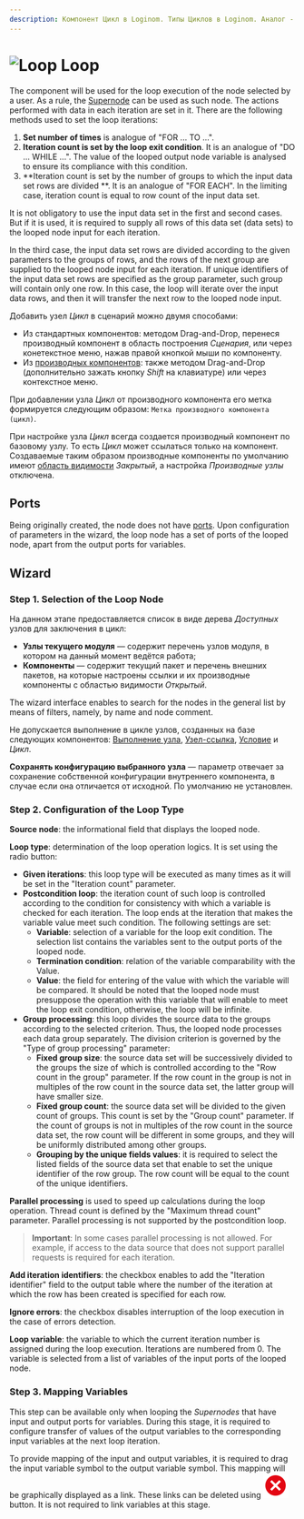 ```yaml
---
description: Компонент Цикл в Loginom. Типы Циклов в Loginom. Аналог - "FOR ... TO ...",  аналог "DO ... WHILE ...", аналог "FOR EACH". Параллельная обработка. Мастер настройки.
---
```

# ![Loop](./../../images/icons/components/loop_default.svg) Loop

The component will be used for the loop execution of the node selected by a user. As a rule, the [Supernode](./supernode.md) can be used as such node. The actions performed with data in each iteration are set in it. There are the following methods used to set the loop iterations:

1. **Set number of times** is analogue of "FOR ... TO ...".
2. **Iteration count is set by the loop exit condition**. It is an analogue of "DO ... WHILE ...". The value of the looped output node variable is analysed to ensure its compliance with this condition.
3. **Iteration count is set by the number of groups to which the input data set rows are divided **. It is an analogue of "FOR EACH". In the limiting case, iteration count is equal to row count of the input data set.

It is not obligatory to use the input data set in the first and second cases. But if it is used, it is required to supply all rows of this data set (data sets) to the looped node input for each iteration.

In the third case, the input data set rows are divided according to the given parameters to the groups of rows, and the rows of the next group are supplied to the looped node input for each iteration. If unique identifiers of the input data set rows are specified as the group parameter, such group will contain only one row. In this case, the loop will iterate over the input data rows, and then it will transfer the next row to the looped node input.

Добавить узел *Цикл* в сценарий можно двумя способами:

* Из стандартных компонентов: методом Drag-and-Drop, перенеся производный компонент в область построения *Сценария*, или через конетекстное меню, нажав правой кнопкой мыши по компоненту.
* Из [производных компонентов](../../workflow/derived-component.md): также методом Drag-and-Drop (дополнительно зажать кнопку *Shift* на клавиатуре) или через контекстное меню.

При добавлении узла *Цикл* от производного компонента его метка формируется следующим образом: `Метка производного компонента (цикл)`.

При настройке узла *Цикл* всегда создается производный компонент по базовому узлу. То есть *Цикл* может ссылаться только на компонент. Создаваемые таким образом производные компоненты по умолчанию имеют [область видимости](../../workflow/access-modifier.md) *Закрытый*, а настройка *Производные узлы* отключена.

## Ports

Being originally created, the node does not have [ports](./../../workflow/ports/README.md). Upon configuration of parameters in the wizard, the loop node has a set of ports of the looped node, apart from the output ports for variables.

## Wizard

### Step 1. Selection of the Loop Node

На данном этапе предоставляется список в виде дерева *Доступных* узлов для заключения в цикл:

* **Узлы текущего модуля** — содержит перечень узлов модуля, в котором на данный момент ведётся работа;
* **Компоненты** — содержит текущий пакет и перечень внешних пакетов, на которые настроены ссылки и их производные компоненты с областью видимости *Открытый*.

The wizard interface enables to search for the nodes in the general list by means of filters, namely, by name and node comment.

Не допускается выполнение в цикле узлов, созданных на базе следующих компонентов: [Выполнение узла](./execute-node.md), [Узел-ссылка](./reference-node.md), [Условие](./condition.md) и *Цикл*.

**Сохранять конфигурацию выбранного узла** — параметр отвечает за сохранение собственной конфигурации внутреннего компонента, в случае если она отличается от исходной. По умолчанию не установлен.


### Step 2. Configuration of the Loop Type

**Source node**: the informational field that displays the looped node.

**Loop type**: determination of the loop operation logics. It is set using the radio button:

* **Given iterations**: this loop type will be executed as many times as it will be set in the "Iteration count" parameter.
* **Postcondition loop**: the iteration count of such loop is controlled according to the condition for consistency with which a variable is checked for each iteration. The loop ends at the iteration that makes the variable value meet such condition. The following settings are set:
   * **Variable**: selection of a variable for the loop exit condition. The selection list contains the variables sent to the output ports of the looped node.
   * **Termination condition**: relation of the variable comparability with the Value.
   * **Value**: the field for entering of the value with which the variable will be compared. It should be noted that the looped node must presuppose the operation with this variable that will enable to meet the loop exit condition, otherwise, the loop will be infinite.
* **Group processing**: this loop divides the source data to the groups according to the selected criterion. Thus, the looped node processes each data group separately. The division criterion is governed by the "Type of group processing" parameter:
   * **Fixed group size**: the source data set will be successively divided to the groups the size of which is controlled according to the "Row count in the group" parameter. If the row count in the group is not in multiples of the row count in the source data set, the latter group will have smaller size.
   * **Fixed group count**: the source data set will be divided to the given count of groups. This count is set by the "Group count" parameter. If the count of groups is not in multiples of the row count in the source data set, the row count will be different in some groups, and they will be uniformly distributed among other groups.
   * **Grouping by the unique fields values**: it is required to select the listed fields of the source data set that enable to set the unique identifier of the row group. The row count will be equal to the count of the unique identifiers.

**Parallel processing** is used to speed up calculations during the loop operation. Thread count is defined by the "Maximum thread count" parameter. Parallel processing is not supported by the postcondition loop.

> **Important**: In some cases parallel processing is not allowed. For example, if access to the data source that does not support parallel requests is required for each iteration.

**Add iteration identifiers**: the checkbox enables to add the "Iteration identifier" field to the output table where the number of the iteration at which the row has been created is specified for each row.

**Ignore errors**: the checkbox disables interruption of the loop execution in the case of errors detection.

**Loop variable**: the variable to which the current iteration number is assigned during the loop execution. Iterations are numbered from 0. The variable is selected from a list of variables of the input ports of the looped node.

### Step 3. Mapping Variables

This step can be available only when looping the *Supernodes* that have input and output ports for variables. During this stage, it is required to configure transfer of values of the output variables to the corresponding input variables at the next loop iteration.

To provide mapping of the input and output variables, it is required to drag the input variable symbol to the output variable symbol. This mapping will be graphically displayed as a link. These links can be deleted using ![Delete link](./../../images/icons/link-grid/remove-link_hover.svg) button.
It is not required to link variables at this stage.
